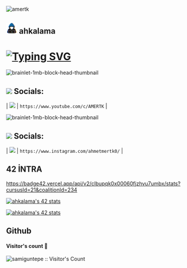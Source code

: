 ![amertk](https://user-images.githubusercontent.com/116187665/208735198-985436aa-710e-4c27-b548-d51f60ad829e.jpg)


## <picture><img src = "https://github.com/0xAbdulKhalid/0xAbdulKhalid/raw/main/assets/mdImages/about_me.gif" width = 30px></picture> **ahkalama**
# <a href="https://github.com/ahkalama"><img src="https://readme-typing-svg.herokuapp.com?font=Teko&size=40&color=9F0000C0&width=435&lines=Ahmet+Mert+Kalaman+Github+Hosgeldin;42+Kocaeli+Ogrencisi" alt="Typing SVG" /></a>


 ![brainlet-1mb-block-head-thumbnail](https://user-images.githubusercontent.com/116187665/208735733-c4c64e68-de9b-4454-b906-b6325400d29e.jpg)
 ## <img src="https://github.com/TheDudeThatCode/TheDudeThatCode/blob/master/Assets/Earth.gif" width="24px">  **Socials:** 
| <img src="https://img.shields.io/badge/YouTube-FF0000?style=for-the-badge&logo=youtube&logoColor=white" />                 | `https://www.youtube.com/c/AMERTK`                 |

 ![brainlet-1mb-block-head-thumbnail](https://user-images.githubusercontent.com/116187665/208735733-c4c64e68-de9b-4454-b906-b6325400d29e.jpg)
 ## <img src="https://github.com/TheDudeThatCode/TheDudeThatCode/blob/master/Assets/Earth.gif" width="24px">  **Socials:**
| <img src="https://img.shields.io/badge/Instagram-E4405F?style=for-the-badge&logo=instagram&logoColor=white" />                 | `https://www.instagram.com/ahmetmertk0/`                 |

## 42 İNTRA 

https://badge42.vercel.app/api/v2/clbupqk0x00060fjzhvu7umbx/stats?cursusId=21&coalitionId=234

[![ahkalama's 42 stats](https://badge42.vercel.app/api/v2/clbupqk0x00060fjzhvu7umbx/stats?cursusId=21&coalitionId=234)](https://github.com/JaeSeoKim/badge42)

<a href="https://github.com/JaeSeoKim/badge42"><img src="https://badge42.vercel.app/api/v2/clbupqk0x00060fjzhvu7umbx/stats?cursusId=21&coalitionId=234" alt="ahkalama's 42 stats" /></a>

## Github
<h4 align="left">Visitor's count 👀</h4>
<p align="left"><img src="https://profile-counter.glitch.me/{samiguntepe}/count.svg" alt="samiguntepe :: Visitor's Count" /></p>
<br/>
